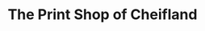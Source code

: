 ---
title: "The Print Shop of Cheifland"
url: /chiefland/the-print-shop-of-cheifland/
shop: copyshop
---